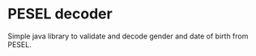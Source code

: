# PESEL decoder

Simple java library to validate and decode gender and date of birth from PESEL.



